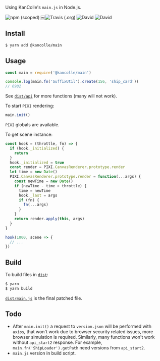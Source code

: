 Using KanColle's `main.js` in Node.js.

![npm (scoped)](https://img.shields.io/npm/v/@kancolle/main.svg)
￼![Travis (.org)](https://img.shields.io/travis/gakada/kcmain.svg)
![David](https://img.shields.io/david/gakada/kcmain.svg)
![David](https://img.shields.io/david/dev/gakada/kcmain.svg)

## Install

```sh
$ yarn add @kancolle/main
```

## Usage

```js
const main = require('@kancolle/main')

console.log(main.fn('SuffixUtil').create(156, 'ship_card'))
// 6982
```

See [`dist/api`](https://github.com/gakada/kcmain/blob/master/dist/api) for more functions (many will not work).

To start `PIXI` rendering:

```js
main.init()
```

`PIXI` globals are available.

To get scene instance:

```js
const hook = (throttle, fn) => {
  if (hook._initialized) {
    return
  }
  hook._initialized = true
  const render = PIXI.CanvasRenderer.prototype.render
  let time = new Date()
  PIXI.CanvasRenderer.prototype.render = function(...args) {
    const newTime = new Date()
    if (newTime - time > throttle) {
      time = newTime
      hook._last = args
      if (fn) {
        fn(...args)
      }
    }
    return render.apply(this, args)
  }
}

hook(1000, scene => {
  // ...
})
```

## Build

To build files in [`dist`](https://github.com/gakada/kcmain/tree/master/dist):

```sh
$ yarn
$ yarn build
```

[`dist/main.js`](https://raw.githubusercontent.com/gakada/kcmain/master/dist/main.js) is the final patched file.

## Todo

- After `main.init()` a request to `version.json` will be performed with `axios`, that won't work due to browser security related issues, more browser simulation is required. Similarly, many functions won't work without `api_start2` response. For example, `main.fn('ShipLoader').getPath` need versions from `api_start2`.
- `main.js` version in build script.
